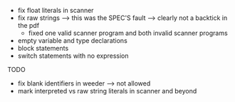 
- fix float literals in scanner
- fix raw strings --> this was the SPEC'S fault --> clearly not a backtick in the pdf
    - fixed one valid scanner program and both invalid scanner programs
- empty variable and type declarations
- block statements
- switch statements with no expression

TODO
- fix blank identifiers in weeder --> not allowed
- mark interpreted vs raw string literals in scanner and beyond
